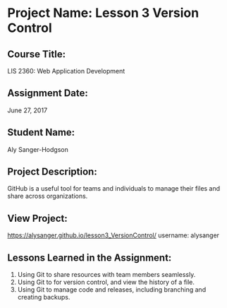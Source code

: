 # Project Name:  Lesson 3 Version Control

## Course Title:
LIS 2360:  Web Application Development

## Assignment Date:  
June 27, 2017

## Student Name:  
Aly Sanger-Hodgson

## Project Description:
GitHub is a useful tool for teams and individuals to manage their files and share across organizations.

## View Project:
https://alysanger.github.io/lesson3_VersionControl/
username: alysanger

## Lessons Learned in the Assignment:
1. Using Git to share resources with team members seamlessly.
2. Using Git to for version control, and view the history of a file.
3. Using Git to manage code and releases, including branching and creating backups.


